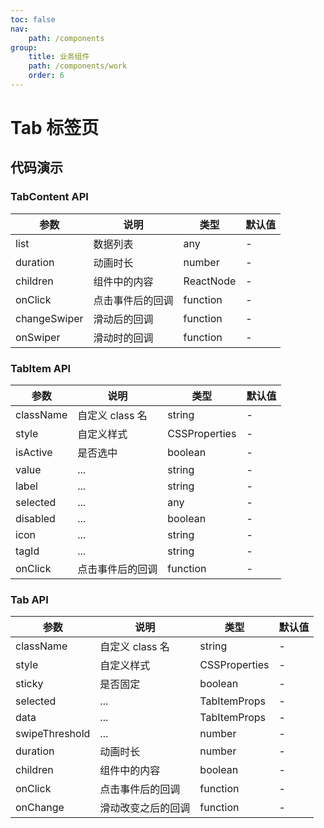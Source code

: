 ```yaml
---
toc: false
nav:
    path: /components
group:
    title: 业务组件
    path: /components/work
    order: 6
---
```


# Tab 标签页

## 代码演示

<code src="./demo/index.tsx"></code>

### TabContent API

| 参数         | 说明             | 类型      | 默认值 |
| ------------ | ---------------- | --------- | ------ |
| list         | 数据列表         | any       | -      |
| duration     | 动画时长         | number    | -      |
| children     | 组件中的内容     | ReactNode | -      |
| onClick      | 点击事件后的回调 | function  | -      |
| changeSwiper | 滑动后的回调     | function  | -      |
| onSwiper     | 滑动时的回调     | function  | -      |

### TabItem API

| 参数      | 说明             | 类型          | 默认值 |
| --------- | ---------------- | ------------- | ------ |
| className | 自定义 class 名  | string        | -      |
| style     | 自定义样式       | CSSProperties | -      |
| isActive  | 是否选中         | boolean       | -      |
| value     | ...              | string        | -      |
| label     | ...              | string        | -      |
| selected  | ...              | any           | -      |
| disabled  | ...              | boolean       | -      |
| icon      | ...              | string        | -      |
| tagId     | ...              | string        | -      |
| onClick   | 点击事件后的回调 | function      | -      |

### Tab API

| 参数           | 说明               | 类型          | 默认值 |
| -------------- | ------------------ | ------------- | ------ |
| className      | 自定义 class 名    | string        | -      |
| style          | 自定义样式         | CSSProperties | -      |
| sticky         | 是否固定           | boolean       | -      |
| selected       | ...                | TabItemProps  | -      |
| data           | ...                | TabItemProps  | -      |
| swipeThreshold | ...                | number        | -      |
| duration       | 动画时长           | number        | -      |
| children       | 组件中的内容       | boolean       | -      |
| onClick        | 点击事件后的回调   | function      | -      |
| onChange       | 滑动改变之后的回调 | function      | -      |
